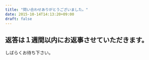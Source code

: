 ```yaml
---
title: "問い合わせありがとうございました。"
date: 2015-10-14T14:13:20+09:00
draft: false
---
```


## 返答は１週間以内にお返事させていただきます。

しばらくお待ち下さい。
